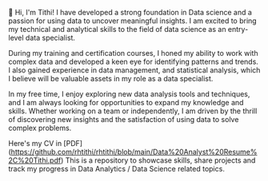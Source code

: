 👋 Hi, I'm Tithi! I have developed a strong foundation in Data science and a passion for using data to uncover meaningful insights. I am excited to bring my technical and analytical skills to the field of data science as an entry-level data specialist.

During my training and certification courses, I honed my ability to work with complex data and developed a keen eye for identifying patterns and trends. I also gained experience in data management, and statistical analysis, which I believe will be valuable assets in my role as a data specialist.

In my free time, I enjoy exploring new data analysis tools and techniques, and I am always looking for opportunities to expand my knowledge and skills. Whether working on a team or independently, I am driven by the thrill of discovering new insights and the satisfaction of using data to solve complex problems.

Here's my CV in [PDF] (https://github.com/rhtithi/rhtithi/blob/main/Data%20Analyst%20Resume%2C%20Tithi.pdf)
This is a repository to showcase skills, share projects and track my progress in Data Analytics / Data Science related topics.

<!---
rhtithi/rhtithi is a ✨ special ✨ repository because its `README.md` (this file) appears on your GitHub profile.
You can click the Preview link to take a look at your changes.
--->
